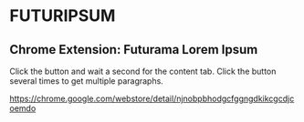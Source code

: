 FUTURIPSUM
==========

Chrome Extension: Futurama Lorem Ipsum
--------------------------------------

Click the button and wait a second for the content tab.
Click the button several times to get multiple paragraphs.

<https://chrome.google.com/webstore/detail/njnobpbhodgcfggngdkikcgcdjcoemdo>
